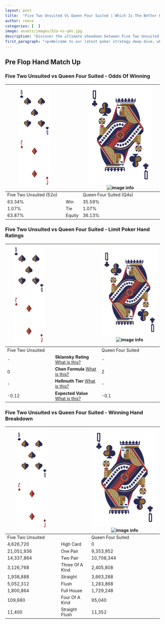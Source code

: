 ```yaml
---
layout: post
title:  "Five Two Unsuited Vs Queen Four Suited | Which Is The Better Hand In Poker? A Complete Guide"
author: reece
categories: [  ]
image: assets/images/52o-vs-q4s.jpg
description: "Discover the ultimate showdown between Five Two Unsuited and Queen Four Suited in poker! Uncover the odds, strategies, and scenarios where one hand triumphs over the other. Get ready to up your poker game with this thrilling analysis."
first_paragraph: "<p>Welcome to our latest poker strategy deep dive, where we're pitting two distinct hands against each other in a high-stakes showdown: Five Two Unsuited vs Queen Four Suited.</p><p>In the dynamic world of poker, every decision counts, and knowing which hand holds the upper hand is key to your success at the table.</p><p>In this article, we'll dissect these two hands, explore the scenarios where one dominates the other, and equip you with the knowledge to make strategic choices that can tip the odds in your favor.</p><p>Get ready to unravel the intriguing dynamics of these poker hands and elevate your game to new heights.</p>"
---
```




[comment]: # (sp0)

## Pre Flop Hand Match Up

<div class="table hand-ratings" markdown="1"> 



### Five Two Unsuited vs Queen Four Suited - Odds Of Winning


    
| ![image info](assets/images/hand1/5.png) ![image info](assets/images/hand1/2o.png) |  | ![image info](assets/images/hand2/Q.png) ![image info](assets/images/hand2/4s.png) |
| -------- | -------- | -------- |
| Five Two Unsuited (52o) |  | Queen Four Suited (Q4s) |
| 63.34% | Win | 35.59% |
| 1.07% | Tie | 1.07% |
| 63.87% | Equity | 36.13% |




[comment]: # (sp1)



### Five Two Unsuited vs Queen Four Suited - Limit Poker Hand Ratings


    
| ![image info](assets/images/hand1/5.png) ![image info](assets/images/hand1/2o.png) |  | ![image info](assets/images/hand2/Q.png) ![image info](assets/images/hand2/4s.png) |
| -------- | -------- | -------- |
| Five Two Unsuited |  | Queen Four Suited |
| - | **Sklansky Rating** [What is this?](/sklansky-rating-explained) | - |
| 0 | **Chen Formula** [What is this?](/chen-formula-explained) | 2 |
| - | **Hellmuth Tier** [What is this?](/Hellmuth-tier-explained) | - |
| -0.12 | **Expected Value** [What is this?](/expected-value-explained) | -0.1 |




[comment]: # (sp2)



### Five Two Unsuited vs Queen Four Suited - Winning Hand Breakdown


    
| ![image info](assets/images/hand1/5.png) ![image info](assets/images/hand1/2o.png) |  | ![image info](assets/images/hand2/Q.png) ![image info](assets/images/hand2/4s.png) |
| -------- | -------- | -------- |
| Five Two Unsuited |  | Queen Four Suited |
| 4,626,720 | High Card | 0 |
| 21,051,936 | One Pair | 9,353,952 |
| 14,337,864 | Two Pair | 10,708,344 |
| 3,126,768 | Three Of A Kind | 2,405,808 |
| 1,938,888 | Straight | 3,663,288 |
| 5,052,312 | Flush | 1,283,868 |
| 1,800,864 | Full House | 1,729,248 |
| 109,680 | Four Of A Kind | 95,040 |
| 11,400 | Straight Flush | 11,352 |




[comment]: # (sp3)



</div>

[comment]: # (sp4)



[comment]: # (sp5)

